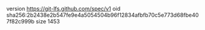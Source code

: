 version https://git-lfs.github.com/spec/v1
oid sha256:2b2438e2b547fe9e4a5054504b96f12834afbfb70c5e773d68fbe407f82c999b
size 1453
